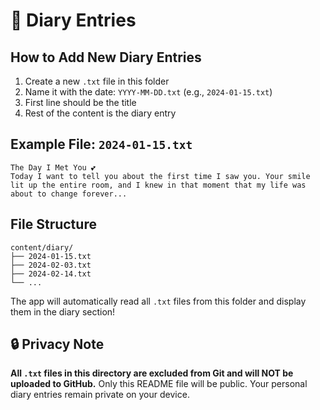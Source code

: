 # 📖 Diary Entries

## How to Add New Diary Entries

1. Create a new `.txt` file in this folder
2. Name it with the date: `YYYY-MM-DD.txt` (e.g., `2024-01-15.txt`)
3. First line should be the title
4. Rest of the content is the diary entry

## Example File: `2024-01-15.txt`
```
The Day I Met You 💕
Today I want to tell you about the first time I saw you. Your smile lit up the entire room, and I knew in that moment that my life was about to change forever...
```

## File Structure
```
content/diary/
├── 2024-01-15.txt
├── 2024-02-03.txt
├── 2024-02-14.txt
└── ...
```

The app will automatically read all `.txt` files from this folder and display them in the diary section!

## 🔒 Privacy Note
**All `.txt` files in this directory are excluded from Git and will NOT be uploaded to GitHub.** Only this README file will be public. Your personal diary entries remain private on your device.